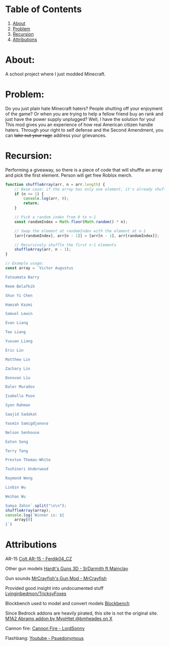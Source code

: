 # Table of Contents

1. [About](#about)
2. [Problem](#problem)
3. [Recursion](#recursion)
4. [Attributions](#attributions)

# About:

A school project where I just modded Minecraft.

# Problem:

Do you just plain hate Minecraft haters? People shutting off your enjoyment of the game? Or when you are trying to help
a fellow friend buy an rank and just have the power supply unplugged? Well, I have the solution for
you! This mod gives you an experience of how real American citizen handle haters. Through your right to self defense and
the Second Amendment, you can ~~take out your rage~~ address your grievances.

# Recursion:

Performing a giveaway, so there is a piece of code that will shuffle an array and pick the first element. Person will
get free Roblox merch.

```javascript
function shuffleArray(arr, n = arr.length) {
    // Base case: if the array has only one element, it's already shuffled
    if (n <= 1) {
        console.log(arr, 0);
        return;
    }

    // Pick a random index from 0 to n-1
    const randomIndex = Math.floor(Math.random() * n);

    // Swap the element at randomIndex with the element at n-1
    [arr[randomIndex], arr[n - 1]] = [arr[n - 1], arr[randomIndex]];

    // Recursively shuffle the first n-1 elements
    shuffleArray(arr, n - 1);
}

// Example usage:
const array = `Victor Augustus

Fatoumata Barry

Reem Belafkih

Shun Yi Chen

Hamzah Kazmi

Samuel Lewin

Evan Liang

Teo Liang

Yuxuan Liang

Eric Lin

Matthew Lin

Zachary Lin

Donovan Liu

Daler Muradov

Isabella Poon

Syon Rahman

Saajid Sadakat

Yasmin Samigdjanova

Nelson Senhouse

Eaton Song

Terry Tang

Preston Thomas-White

Toshinori Underwood

Raymond Weng

Linbin Wu

Weihao Wu

Sumya Zahin`.split("\n\n");
shuffleArray(array);
console.log(`Winner is: ${
    array[0]
}`)
```

# Attributions

AR-15 [Colt AR-15 - Ferdik04_CZ](https://www.planetminecraft.com/texture-pack/colt-ar-15-pack/)

Other gun
models [Hardt's Guns 3D - SrDarmith ft Mainclay](https://www.planetminecraft.com/texture-pack/hardt-s-guns-3d/)

Gun sounds [MrCrayfish's Gun Mod - MrCrayfish](https://github.com/MrCrayfish/MrCrayfishGunMod)

Provided good insight into undocumented
stuff [Lyinginbedmon/TricksyFoxes](https://github.com/Lyinginbedmon/TricksyFoxes)

Blockbench used to model and convert models [Blockbench](https://blockbench.net/)

Since Bedrock addons are heavily pirated, this site is not the original
site. [M1A2 Abrams addon by MyoHtet @bmheades on X](https://mc-addons.com/mods/mods-116/765-m1a2-abrams-tank-addon.html)

Cannon fire: [Cannon Fire - LordSonny](https://pixabay.com/sound-effects/cannon-fire-161072/)

Flashbang: [Youtube - Psuedonymous](https://www.youtube.com/watch?v=w-Hr3XFJ8FA)